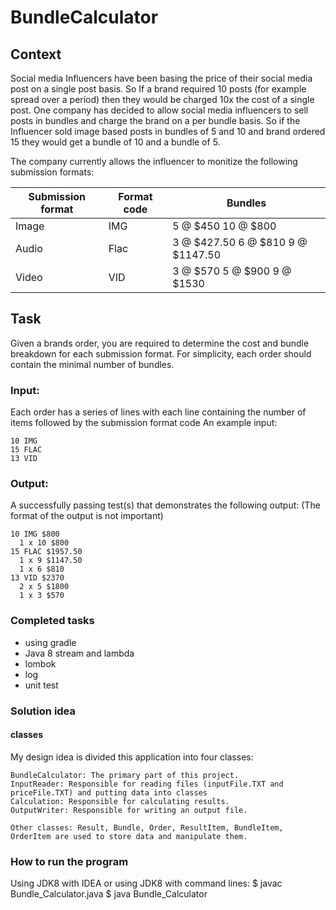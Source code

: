 # BundleCalculator
 
## Context
Social media Influencers have been basing the price of their social media post on a single post basis. So If a brand required 10 posts (for example spread over a period) then they would be charged 10x the cost of a single post. One company has decided to allow social media influencers to sell posts in bundles and charge the brand on a per bundle basis. So if the Influencer sold image based posts in bundles of 5 and 10 and brand ordered 15 they would get a bundle of 10 and a bundle of 5.

The company currently allows the influencer to monitize the following submission formats:

Submission format | Format code | Bundles
----------------- | ----------- | -------
Image | IMG | 5 @ $450 10 @ $800
Audio | Flac | 3 @ $427.50 6 @ $810 9 @ $1147.50
Video | VID | 3 @ $570 5 @ $900 9 @ $1530

## Task

Given a brands order, you are required to determine the cost and bundle breakdown for each submission format. For simplicity, each order should contain the minimal number of bundles.

### Input:
Each order has a series of lines with each line containing the number of items followed by the submission format code
An example input:
```
10 IMG
15 FLAC
13 VID
```

### Output:
A successfully passing test(s) that demonstrates the following output: (The format of the output is not important)
```
10 IMG $800
  1 x 10 $800
15 FLAC $1957.50
  1 x 9 $1147.50
  1 x 6 $810
13 VID $2370
  2 x 5 $1800
  1 x 3 $570
```

### Completed tasks
* using gradle
* Java 8 stream and lambda
* lombok
* log
* unit test


### Solution idea
#### classes
My design idea is divided this application into four classes:
```
BundleCalculator: The primary part of this project.
InputReader: Responsible for reading files (inputFile.TXT and priceFile.TXT) and putting data into classes
Calculation: Responsible for calculating results.
OutputWriter: Responsible for writing an output file.

Other classes: Result, Bundle, Order, ResultItem, BundleItem, OrderItem are used to store data and manipulate them.
```

### How to run the program
Using JDK8 with IDEA 
or using JDK8 with command lines: 
$ javac Bundle_Calculator.java
$ java Bundle_Calculator






